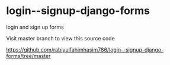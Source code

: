 # login--signup-django-forms
login and sign up forms

Visit master branch to view this source code

https://github.com/rabiyulfahimhasim786/login--signup-django-forms/tree/master
